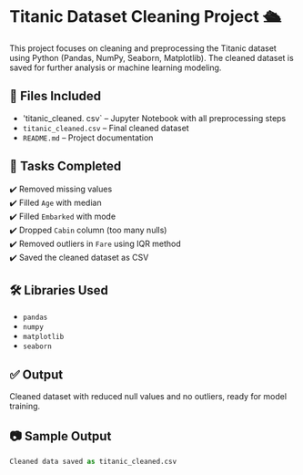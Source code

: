 # Titanic Dataset Cleaning Project 🛳️

This project focuses on cleaning and preprocessing the Titanic dataset using Python (Pandas, NumPy, Seaborn, Matplotlib). The cleaned dataset is saved for further analysis or machine learning modeling.

## 📁 Files Included

- 'titanic_cleaned. csv` – Jupyter Notebook with all preprocessing steps
- `titanic_cleaned.csv` – Final cleaned dataset
- `README.md` – Project documentation

## 📌 Tasks Completed

✔️ Removed missing values  
✔️ Filled `Age` with median  
✔️ Filled `Embarked` with mode  
✔️ Dropped `Cabin` column (too many nulls)  
✔️ Removed outliers in `Fare` using IQR method  
✔️ Saved the cleaned dataset as CSV

## 🛠️ Libraries Used

- `pandas`
- `numpy`
- `matplotlib`
- `seaborn`

## ✅ Output

Cleaned dataset with reduced null values and no outliers, ready for model training.

## 📷 Sample Output
```python
Cleaned data saved as titanic_cleaned.csv
